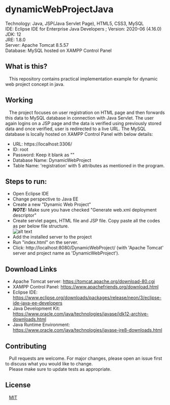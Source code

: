 # dynamicWebProjectJava

Technology: Java, JSP(Java Servlet Page), HTML5, CSS3, MySQL <br/>
IDE: Eclipse IDE for Enterprise Java Developers ; Version: 2020-06 (4.16.0) <br/>
JDK: 12 <br/>
JRE: 1.8.0 <br/>
Server: Apache Tomcat 8.5.57 <br/>
Database: MySQL hosted on XAMPP Control Panel

## What is this?
&nbsp;&nbsp; This repository contains practical implementation example for dynamic web project concept in java. <br/>

## Working
&nbsp;&nbsp; The project focuses on user registration on HTML page and then forwards this data to MySQL database in connection with Java Servlet.
The user again logins on a JSP page and the data is verified using previously stored data and once verified, user is redirected to a live URL.
The MySQL database is locally hosted on XAMPP Control Panel with below details:
* URL: https://localhost:3306/
* ID: root
* Password: Keep it blank as ""
* Database Name: DynamicWebProject
* Table Name: 'registration' with 5 attributes as mentioned in the program.

## Steps to run:
* Open Eclipse IDE <br/>
* Change perspective to Java EE <br/>
* Create a new "Dynamic Web Project" <br/>
**_NOTE:_** Make sure you have checked "Generate web.xml deployment descriptor" <br/>
* Create servlet pages, HTML file and JSP file. Copy paste all the codes as per below file structure. <br/>
![alt text](https://github.com/kaustubhrao47/dynamicWebProjectJava/blob/master/file-structure-dynamic-web-project.jpg?raw=true) <br/>
* Add the installed server to the project
* Run "index.html" on the server.
* Click: http://localhost:8080/DynamicWebProject/ (with 'Apache Tomcat' server and project name as 'DynamicWebProject').

## Download Links
* Apache Tomcat server: https://tomcat.apache.org/download-80.cgi
* XAMPP Control Panel: https://www.apachefriends.org/download.html
* Eclipse IDE: https://www.eclipse.org/downloads/packages/release/neon/3/eclipse-ide-java-ee-developers
* Java Development Kit: https://www.oracle.com/java/technologies/javase/jdk12-archive-downloads.html
* Java Runtime Environment: https://www.oracle.com/java/technologies/javase-jre8-downloads.html

## Contributing
&nbsp;&nbsp; Pull requests are welcome. For major changes, please open an issue first to discuss what you would like to change. <br/>
&nbsp;&nbsp; Please make sure to update tests as appropriate.

## License
&nbsp;&nbsp; [MIT](https://choosealicense.com/licenses/mit/)
